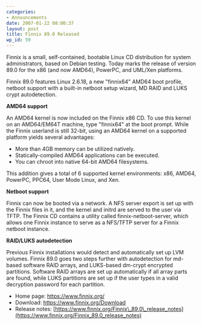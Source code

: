 ```yaml
---
categories:
- Announcements
date: 2007-01-22 08:00:37
layout: post
title: Finnix 89.0 Released
wp_id: 59
---
```

Finnix is a small, self-contained, bootable Linux CD distribution for system administrators, based on Debian testing. Today marks the release of version 89.0 for the x86 (and now AMD64), PowerPC, and UML/Xen platforms.

Finnix 89.0 features Linux 2.6.18, a new "finnix64" AMD64 boot profile, netboot support with a built-in netboot setup wizard, MD RAID and LUKS crypt autodetection.

**AMD64 support**

An AMD64 kernel is now included on the Finnix x86 CD. To use this kernel on an AMD64/EM64T machine, type "finnix64" at the boot prompt. While the Finnix userland is still 32-bit, using an AMD64 kernel on a supported platform yields several advantages:

  * More than 4GB memory can be utilized natively.
  * Statically-compiled AMD64 applications can be executed.
  * You can chroot into native 64-bit AMD64 filesystems.

This addition gives a total of 6 supported kernel environments: x86, AMD64, PowerPC, PPC64, User Mode Linux, and Xen.

**Netboot support**

Finnix can now be booted via a network. A NFS server export is set up with the Finnix files in it, and the kernel and initrd are served to the user via TFTP. The Finnix CD contains a utility called finnix-netboot-server, which allows one Finnix instance to serve as a NFS/TFTP server for a Finnix netboot instance.

**RAID/LUKS autodetection**

Previous Finnix installations would detect and automatically set up LVM volumes. Finnix 89.0 goes two steps further with autodetection for md-based software RAID arrays, and LUKS-based dm-crypt encrypted partitions. Software RAID arrays are set up automatically if all array parts are found, while LUKS partitions are set up if the user types in a valid decryption password for each partition. 

  * Home page: <https://www.finnix.org/>
  * Download: <https://www.finnix.org/Download>
  * Release notes: [https://www.finnix.org/Finnix\_89.0\_release_notes](https://www.finnix.org/Finnix_89.0_release_notes)
